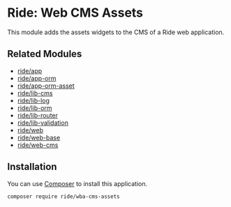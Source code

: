 # Ride: Web CMS Assets

This module adds the assets widgets to the CMS of a Ride web application.

## Related Modules 

- [ride/app](https://github.com/all-ride/ride-app)
- [ride/app-orm](https://github.com/all-ride/ride-app-orm)
- [ride/app-orm-asset](https://github.com/all-ride/ride-app-orm-asset)
- [ride/lib-cms](https://github.com/all-ride/ride-lib-cms)
- [ride/lib-log](https://github.com/all-ride/ride-lib-log)
- [ride/lib-orm](https://github.com/all-ride/ride-lib-orm)
- [ride/lib-router](https://github.com/all-ride/ride-lib-router)
- [ride/lib-validation](https://github.com/all-ride/ride-lib-validation)
- [ride/web](https://github.com/all-ride/ride-web)
- [ride/web-base](https://github.com/all-ride/ride-web-base)
- [ride/web-cms](https://github.com/all-ride/ride-web-cms)

## Installation

You can use [Composer](http://getcomposer.org) to install this application.

```
composer require ride/wba-cms-assets
```
